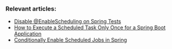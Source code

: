 ### Relevant articles:
- [Disable @EnableScheduling on Spring Tests](https://www.baeldung.com/spring-test-disable-enablescheduling)
- [How to Execute a Scheduled Task Only Once for a Spring Boot Application](https://www.baeldung.com/spring-boot-execute-scheduled-task-only-once)
- [Conditionally Enable Scheduled Jobs in Spring](https://www.baeldung.com/spring-scheduled-enabled-conditionally)